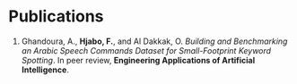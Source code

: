 # Publications
1. Ghandoura, A., **Hjabo, F.**, and Al Dakkak, O. *Building and Benchmarking an Arabic Speech Commands Dataset for Small-Footprint Keyword Spotting*. In peer review, **Engineering Applications of Artificial Intelligence**.

